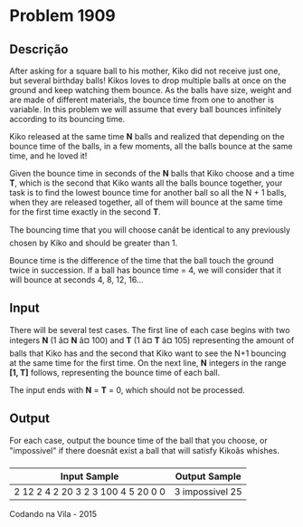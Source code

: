 # Problem 1909

Descrição
----------

After asking for a square ball to his mother, Kiko did not receive just one, but several birthday balls! Kikos loves to drop multiple balls at once on the ground and keep watching them bounce. As the balls have size, weight and are made of different materials, the bounce time from one to another is variable. In this problem we will assume that every ball bounces infinitely according to its bouncing time.

Kiko released at the same time **N** balls and realized that depending on the bounce time of the balls, in a few moments, all the balls bounce at the same time, and he loved it!

Given the bounce time in seconds of the **N** balls that Kiko choose and a time **T**, which is the second that Kiko wants all the balls bounce together, your task is to find the lowest bounce time for another ball so all the N + 1 balls, when they are released together, all of them will bounce at the same time for the first time exactly in the second **T**.

The bouncing time that you will choose canât be identical to any previously chosen by Kiko and should be greater than 1.

Bounce time is the difference of the time that the ball touch the ground twice in succession. If a ball has bounce time = 4, we will consider that it will bounce at seconds 4, 8, 12, 16...

Input
-----

There will be several test cases. The first line of each case begins with two integers **N** (1 â¤ **N** â¤ 100) and **T** (1 â¤ **T** â¤ 105) representing the amount of balls that Kiko has and the second that Kiko want to see the N+1 bouncing at the same time for the first time. On the next line, **N** integers in the range **[1, T]** follows, representing the bounce time of each ball.

The input ends with **N** = **T** = 0, which should not be processed.

Output
------

For each case, output the bounce time of the ball that you choose, or "impossivel" if there doesnât exist a ball that will satisfy Kikoâs whishes.


| Input Sample | Output Sample |
| --- | --- |
| 2 12  2 4  2 20  3 2  3 100  4 5 20  0 0 | 3  impossivel  25 |

Codando na Vila - 2015


